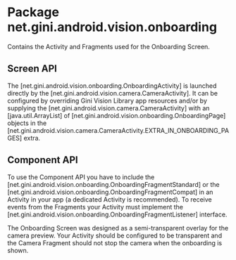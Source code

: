 # Package net.gini.android.vision.onboarding

Contains the Activity and Fragments used for the Onboarding Screen.

## Screen API

The [net.gini.android.vision.onboarding.OnboardingActivity] is launched directly by the [net.gini.android.vision.camera.CameraActivity]. It
can be configured by overriding Gini Vision Library app resources and/or by supplying the [net.gini.android.vision.camera.CameraActivity]
with an [java.util.ArrayList] of [net.gini.android.vision.onboarding.OnboardingPage] objects in the
[net.gini.android.vision.camera.CameraActivity.EXTRA_IN_ONBOARDING_PAGES] extra.

## Component API

To use the Component API you have to include the [net.gini.android.vision.onboarding.OnboardingFragmentStandard] or the
[net.gini.android.vision.onboarding.OnboardingFragmentCompat] in an Activity in your app (a dedicated Activity is recommended). To receive
events from the Fragments your Activity must implement the [net.gini.android.vision.onboarding.OnboardingFragmentListener] interface.

The Onboarding Screen was designed as a semi-transparent overlay for the camera preview. Your Activity should be configured to be
transparent and the Camera Fragment should not stop the camera when the onboarding is shown.


